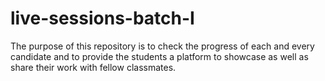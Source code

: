 # live-sessions-batch-I
The purpose of this repository is to check the progress of each and every candidate and to provide the students a platform to showcase as well as share their work with fellow classmates.
